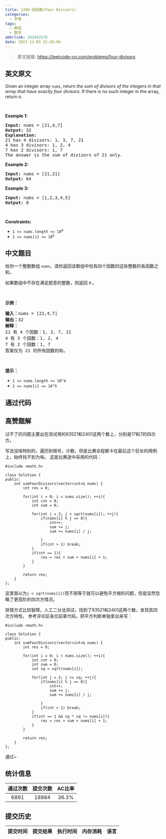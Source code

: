 ```yaml
---
title: 1390-四因数(Four Divisors)
categories:
  - 中等
tags:
  - 数组
  - 数学
abbrlink: 291452570
date: 2021-12-03 22:20:04
---
```


> 原文链接: https://leetcode-cn.com/problems/four-divisors


## 英文原文
<div><p>Given an integer array <code>nums</code>, return <em>the sum of divisors of the integers in that array that have exactly four divisors</em>. If there is no such integer in the array, return <code>0</code>.</p>

<p>&nbsp;</p>
<p><strong>Example 1:</strong></p>

<pre>
<strong>Input:</strong> nums = [21,4,7]
<strong>Output:</strong> 32
<strong>Explanation:</strong> 
21 has 4 divisors: 1, 3, 7, 21
4 has 3 divisors: 1, 2, 4
7 has 2 divisors: 1, 7
The answer is the sum of divisors of 21 only.
</pre>

<p><strong>Example 2:</strong></p>

<pre>
<strong>Input:</strong> nums = [21,21]
<strong>Output:</strong> 64
</pre>

<p><strong>Example 3:</strong></p>

<pre>
<strong>Input:</strong> nums = [1,2,3,4,5]
<strong>Output:</strong> 0
</pre>

<p>&nbsp;</p>
<p><strong>Constraints:</strong></p>

<ul>
	<li><code>1 &lt;= nums.length &lt;= 10<sup>4</sup></code></li>
	<li><code>1 &lt;= nums[i] &lt;= 10<sup>5</sup></code></li>
</ul>
</div>

## 中文题目
<div><p>给你一个整数数组 <code>nums</code>，请你返回该数组中恰有四个因数的这些整数的各因数之和。</p>

<p>如果数组中不存在满足题意的整数，则返回 <code>0</code> 。</p>

<p>&nbsp;</p>

<p><strong>示例：</strong></p>

<pre><strong>输入：</strong>nums = [21,4,7]
<strong>输出：</strong>32
<strong>解释：</strong>
21 有 4 个因数：1, 3, 7, 21
4 有 3 个因数：1, 2, 4
7 有 2 个因数：1, 7
答案仅为 21 的所有因数的和。
</pre>

<p>&nbsp;</p>

<p><strong>提示：</strong></p>

<ul>
	<li><code>1 &lt;= nums.length &lt;= 10^4</code></li>
	<li><code>1 &lt;= nums[i] &lt;= 10^5</code></li>
</ul>
</div>

## 通过代码
<RecoDemo>
</RecoDemo>


## 高赞题解
过不了的问题主要出在测试用的83521和2401这两个数上，分别是17和7的四次方。

写法没啥特别的，遍历到根号，计数，但是比赛全程都卡在最后这个巨长的用例上，始终找不到为啥。
这是比赛途中采用的代码：
```
#include <math.h>

class Solution {
public:
    int sumFourDivisors(vector<int>& nums) {
        int res = 0;
        
        for(int i = 0; i < nums.size(); ++i){
            int cnt = 0;
            int sum = 0;
            
            for(int j = 2; j < sqrt(nums[i]); ++j){
                if(nums[i] % j == 0){
                    cnt++;
                    sum += j;
                    sum += nums[i] / j;
                    
                }
                if(cnt > 1) break;
            }
            if(cnt == 1){
                res = res + sum + nums[i] + 1;
            } 
        }
        
        return res;
    }
};
```
这里我以为`j < sqrt(nums[i])`而不用等于就可以避免平方根的问题，但是显然忽略了更高阶的四次方情况。

排错方式比较智障，人工二分法测试，找到了83521和2401这两个数，发现其四次方特性。
参考评论区各位前辈代码，把平方判断单独拿出来写：
```
#include <math.h>

class Solution {
public:
    int sumFourDivisors(vector<int>& nums) {
        int res = 0;
        
        for(int i = 0; i < nums.size(); ++i){
            int cnt = 0;
            int sum = 0;
            int sq = sqrt(nums[i]);

            for(int j = 2; j <= sq; ++j){
                if(nums[i] % j == 0){
                    cnt++;
                    sum += j;
                    sum += nums[i] / j;
                    
                }
                if(cnt > 1) break;
            }
            if(cnt == 1 && sq * sq != nums[i]){
                res = res + sum + nums[i] + 1;
            } 
        }
        
        return res;
    }
};
```
通过~

## 统计信息
| 通过次数 | 提交次数 | AC比率 |
| :------: | :------: | :------: |
|    6891    |    18984    |   36.3%   |

## 提交历史
| 提交时间 | 提交结果 | 执行时间 |  内存消耗  | 语言 |
| :------: | :------: | :------: | :--------: | :--------: |
